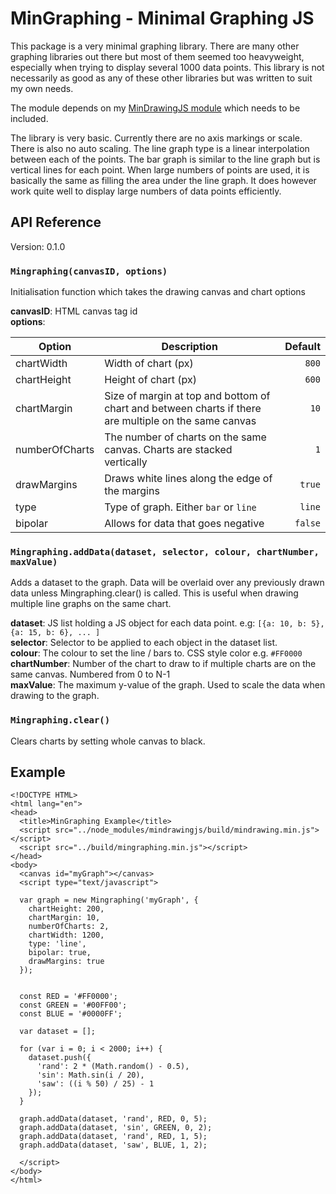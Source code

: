 MinGraphing - Minimal Graphing JS
=================================

This package is a very minimal graphing library. There are many other graphing libraries out there but most of them seemed too heavyweight, especially when trying to display several 1000 data points. This library is not necessarily as good as any of these other libraries but was written to suit my own needs.

The module depends on my [MinDrawingJS module](https://github.com/natfaulk/mindrawingjs) which needs to be included.

The library is very basic. Currently there are no axis markings or scale. There is also no auto scaling. The line graph type is a linear interpolation between each of the points. The bar graph is similar to the line graph but is vertical lines for each point. When large numbers of points are used, it is basically the same as filling the area under the line graph. It does however work quite well to display large numbers of data points efficiently.

API Reference
-------------
Version: 0.1.0  

### `Mingraphing(canvasID, options)`
Initialisation function which takes the drawing canvas and chart options  

**canvasID**: HTML canvas tag id  
**options**:

Option | Description | Default
------ | ----------- | -------:
chartWidth | Width of chart (px) | `800`
chartHeight | Height of chart (px) | `600`
chartMargin | Size of margin at top and bottom of chart and between charts if there are multiple on the same canvas | `10`
numberOfCharts | The number of charts on the same canvas. Charts are stacked vertically | `1`
drawMargins | Draws white lines along the edge of the margins | `true`
type | Type of graph. Either `bar` or `line` | `line`
bipolar | Allows for data that goes negative | `false`

### `Mingraphing.addData(dataset, selector, colour, chartNumber, maxValue)`
Adds a dataset to the graph. Data will be overlaid over any previously drawn data unless Mingraphing.clear() is called. This is useful when drawing multiple line graphs on the same chart.

**dataset**: JS list holding a JS object for each data point. e.g: `[{a: 10, b: 5}, {a: 15, b: 6}, ... ]`  
**selector**: Selector to be applied to each object in the dataset list.   
**colour**: The colour to set the line / bars to. CSS style color e.g. `#FF0000`  
**chartNumber**: Number of the chart to draw to if multiple charts are on the same canvas. Numbered from 0 to N-1  
**maxValue**: The maximum y-value of the graph. Used to scale the data when drawing to the graph.  

### `Mingraphing.clear()`
Clears charts by setting whole canvas to black.

Example
-------

```
<!DOCTYPE HTML>
<html lang="en">
<head>
  <title>MinGraphing Example</title>
  <script src="../node_modules/mindrawingjs/build/mindrawing.min.js"></script>
  <script src="../build/mingraphing.min.js"></script>
</head>
<body>
  <canvas id="myGraph"></canvas>
  <script type="text/javascript">

  var graph = new Mingraphing('myGraph', {
    chartHeight: 200,
    chartMargin: 10,
    numberOfCharts: 2,
    chartWidth: 1200,
    type: 'line',
    bipolar: true,
    drawMargins: true
  });


  const RED = '#FF0000';
  const GREEN = '#00FF00';
  const BLUE = '#0000FF';

  var dataset = [];

  for (var i = 0; i < 2000; i++) {
    dataset.push({
      'rand': 2 * (Math.random() - 0.5),
      'sin': Math.sin(i / 20),
      'saw': ((i % 50) / 25) - 1
    });
  }

  graph.addData(dataset, 'rand', RED, 0, 5);
  graph.addData(dataset, 'sin', GREEN, 0, 2);
  graph.addData(dataset, 'rand', RED, 1, 5);
  graph.addData(dataset, 'saw', BLUE, 1, 2);

  </script>
</body>
</html>

```

